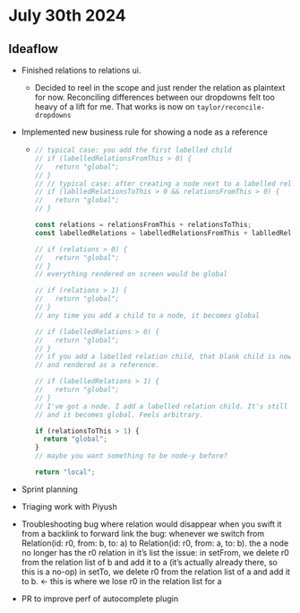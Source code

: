 # July 30th 2024

## Ideaflow

- Finished relations to relations ui.
  - Decided to reel in the scope and just render the relation as plaintext for now. Reconciling differences between our dropdowns felt too heavy of a lift for me. That works is now on `taylor/reconcile-dropdowns`
- Implemented new business rule for showing a node as a reference

  - ```ts
    // typical case: you add the first labelled child
    // if (labelledRelationsFromThis > 0) {
    //   return "global";
    // }
    // // typical case: after creating a node next to a labelled relation, you add children to it
    // if (lablledRelationsToThis > 0 && relationsFromThis > 0) {
    //   return "global";
    // }

    const relations = relationsFromThis + relationsToThis;
    const labelledRelations = labelledRelationsFromThis + lablledRelationsToThis;

    // if (relations > 0) {
    //   return "global";
    // }
    // everything rendered on screen would be global

    // if (relations > 1) {
    //   return "global";
    // }
    // any time you add a child to a node, it becomes global

    // if (labelledRelations > 0) {
    //   return "global";
    // }
    // if you add a labelled relation child, that blank child is now considered "global"
    // and rendered as a reference.

    // if (labelledRelations > 1) {
    //   return "global";
    // }
    // I've got a node. I add a labelled relation child. It's still local. Then I add another
    // and it becomes global. Feels arbitrary.

    if (relationsToThis > 1) {
      return "global";
    }
    // maybe you want something to be node-y before?

    return "local";
    ```

- Sprint planning
- Triaging work with Piyush
- Troubleshooting bug where relation would disappear when you swift it from a backlink to forward link
  the bug:
  whenever we switch from Relation(id: r0, from: b, to: a) to Relation(id: r0, from: a, to: b). the a node no longer has the r0 relation in it’s list
  the issue:
  in setFrom, we delete r0 from the relation list of b and add it to a (it’s actually already there, so this is a no-op)
  in setTo, we delete r0 from the relation list of a and add it to b. ← this is where we lose r0 in the relation list for a
- PR to improve perf of autocomplete plugin

